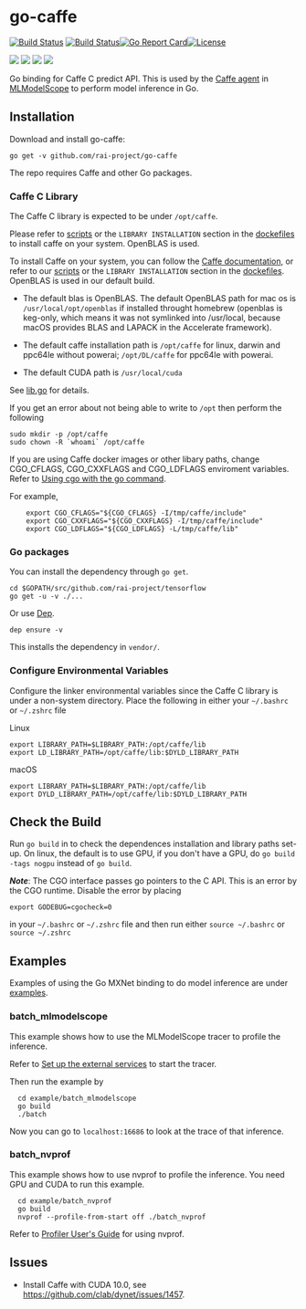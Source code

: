 # go-caffe

[![Build Status](https://dev.azure.com/dakkak/rai/_apis/build/status/rai-project.go-caffe)](https://dev.azure.com/dakkak/rai/_build/latest?definitionId=9)
[![Build Status](https://travis-ci.org/rai-project/go-caffe.svg?branch=master)](https://travis-ci.org/rai-project/go-caffe)[![Go Report Card](https://goreportcard.com/badge/github.com/rai-project/go-caffe)](https://goreportcard.com/report/github.com/rai-project/go-caffe)[![License](https://img.shields.io/badge/License-Apache%202.0-blue.svg)](https://opensource.org/licenses/Apache-2.0)

[![](https://images.microbadger.com/badges/version/carml/go-caffe:ppc64le-gpu-latest.svg)](https://microbadger.com/images/carml/go-caffe:ppc64le-gpu-latest> 'Get your own version badge on microbadger.com') [![](https://images.microbadger.com/badges/version/carml/go-caffe:ppc64le-cpu-latest.svg)](https://microbadger.com/images/carml/go-caffe:ppc64le-cpu-latest 'Get your own version badge on microbadger.com') [![](https://images.microbadger.com/badges/version/carml/go-caffe:amd64-cpu-latest.svg)](https://microbadger.com/images/carml/go-caffe:amd64-cpu-latest 'Get your own version badge on microbadger.com') [![](https://images.microbadger.com/badges/version/carml/go-caffe:amd64-gpu-latest.svg)](https://microbadger.com/images/carml/go-caffe:amd64-gpu-latest 'Get your own version badge on microbadger.com')

Go binding for Caffe C predict API.
This is used by the [Caffe agent](https://github.com/rai-project/caffe) in [MLModelScope](mlmodelscope.org) to perform model inference in Go.

## Installation

Download and install go-caffe:

```
go get -v github.com/rai-project/go-caffe
```

The repo requires Caffe and other Go packages.

### Caffe C Library

The Caffe C library is expected to be under `/opt/caffe`.

Please refer to [scripts](scripts) or the `LIBRARY INSTALLATION` section in the [dockefiles](dockerfiles) to install caffe on your system. OpenBLAS is used.

To install Caffe on your system, you can follow the [Caffe documentation](https://caffe.berkeleyvision.org/installation.html), or refer to our [scripts](scripts) or the `LIBRARY INSTALLATION` section in the [dockefiles](dockerfiles). OpenBLAS is used in our default build.

- The default blas is OpenBLAS.
  The default OpenBLAS path for mac os is `/usr/local/opt/openblas` if installed throught homebrew (openblas is keg-only, which means it was not symlinked into /usr/local, because macOS provides BLAS and LAPACK in the Accelerate framework).

- The default caffe installation path is `/opt/caffe` for linux, darwin and ppc64le without powerai; `/opt/DL/caffe` for ppc64le with powerai.

- The default CUDA path is `/usr/local/cuda`

See [lib.go](lib.go) for details.

If you get an error about not being able to write to `/opt` then perform the following

```
sudo mkdir -p /opt/caffe
sudo chown -R `whoami` /opt/caffe
```

If you are using Caffe docker images or other libary paths, change CGO_CFLAGS, CGO_CXXFLAGS and CGO_LDFLAGS enviroment variables. Refer to [Using cgo with the go command](https://golang.org/cmd/cgo/#hdr-Using_cgo_with_the_go_command).

For example,

```
    export CGO_CFLAGS="${CGO_CFLAGS} -I/tmp/caffe/include"
    export CGO_CXXFLAGS="${CGO_CXXFLAGS} -I/tmp/caffe/include"
    export CGO_LDFLAGS="${CGO_LDFLAGS} -L/tmp/caffe/lib"
```

### Go packages

You can install the dependency through `go get`.

```
cd $GOPATH/src/github.com/rai-project/tensorflow
go get -u -v ./...
```

Or use [Dep](https://github.com/golang/dep).

```
dep ensure -v
```

This installs the dependency in `vendor/`.

### Configure Environmental Variables

Configure the linker environmental variables since the Caffe C library is under a non-system directory. Place the following in either your `~/.bashrc` or `~/.zshrc` file

Linux
```
export LIBRARY_PATH=$LIBRARY_PATH:/opt/caffe/lib
export LD_LIBRARY_PATH=/opt/caffe/lib:$DYLD_LIBRARY_PATH

```

macOS
```
export LIBRARY_PATH=$LIBRARY_PATH:/opt/caffe/lib
export DYLD_LIBRARY_PATH=/opt/caffe/lib:$DYLD_LIBRARY_PATH
```

## Check the Build

Run `go build` in to check the dependences installation and library paths set-up.
On linux, the default is to use GPU, if you don't have a GPU, do `go build -tags nogpu` instead of `go build`.

**_Note_**: The CGO interface passes go pointers to the C API. This is an error by the CGO runtime. Disable the error by placing

```
export GODEBUG=cgocheck=0
```

in your `~/.bashrc` or `~/.zshrc` file and then run either `source ~/.bashrc` or `source ~/.zshrc`

## Examples

Examples of using the Go MXNet binding to do model inference are under [examples](examples).

### batch_mlmodelscope

This example shows how to use the MLModelScope tracer to profile the inference.

Refer to [Set up the external services](https://docs.mlmodelscope.org/installation/source/external_services/) to start the tracer.

Then run the example by

```
  cd example/batch_mlmodelscope
  go build
  ./batch
```

Now you can go to `localhost:16686` to look at the trace of that inference.

### batch_nvprof

This example shows how to use nvprof to profile the inference. You need GPU and CUDA to run this example.

```
  cd example/batch_nvprof
  go build
  nvprof --profile-from-start off ./batch_nvprof
```

Refer to [Profiler User's Guide](https://docs.nvidia.com/cuda/profiler-users-guide/index.html) for using nvprof.


## Issues

- Install Caffe with CUDA 10.0, see https://github.com/clab/dynet/issues/1457.
